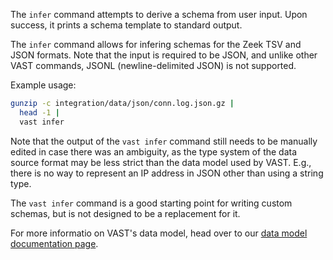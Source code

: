 The `infer` command attempts to derive a schema from user input. Upon success,
it prints a schema template to standard output.

The `infer` command allows for infering schemas for the Zeek TSV and JSON
formats. Note that the input is required to be JSON, and unlike other VAST
commands, JSONL (newline-delimited JSON) is not supported.

Example usage:

```bash
gunzip -c integration/data/json/conn.log.json.gz |
  head -1 |
  vast infer
```

Note that the output of the `vast infer` command still needs to be manually
edited in case there was an ambiguity, as the type system of the data source
format may be less strict than the data model used by VAST. E.g., there is no
way to represent an IP address in JSON other than using a string type.

The `vast infer` command is a good starting point for writing custom schemas,
but is not designed to be a replacement for it.

For more informatio on VAST's data model, head over to our [data model
documentation page](https://docs.tenzir.com/vast/data-model/overview).
